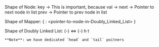 

Shape of Node:
    key         -> This is important, because
    val         -> 
    next        -> Pointer to next node in list
    prev        -> Pointer to prev node in list

Shape of Mapper:
{ <key> : <pointer-to-node-in-Doubly_Linked_List> }

Shape of Doubly Linked List:
   (-) <=> (-)
    h       t
    
    **Note**: we have dedicated `head` and `tail` poitners

